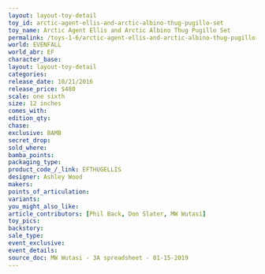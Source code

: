 ```yaml
---
layout: layout-toy-detail 
toy_id: arctic-agent-ellis-and-arctic-albino-thug-pugillo-set
toy_name: Arctic Agent Ellis and Arctic Albino Thug Pugillo Set
permalink: /toys-1-6/arctic-agent-ellis-and-arctic-albino-thug-pugillo-set.html
world: EVENFALL
world_abr: EF
character_base: 
layout: layout-toy-detail
categories: 
release_date: 10/21/2016
release_price: $480 
scale: one sixth
size: 12 inches
comes_with: 
edition_qty: 
chase: 
exclusive: BAMB
secret_drop: 
sold_where: 
bamba_points: 
packaging_type: 
product_code_/_link: EFTHUGELLIS
designer: Ashley Wood
makers: 
points_of_articulation: 
variants: 
you_might_also_like: 
article_contributors: [Phil Back, Don Slater, MW Wutasi]
toy_pics: 
backstory: 
sale_type: 
event_exclusive: 
event_details: 
source_doc: MW Wutasi - 3A spreadsheet - 01-15-2019
---
```


